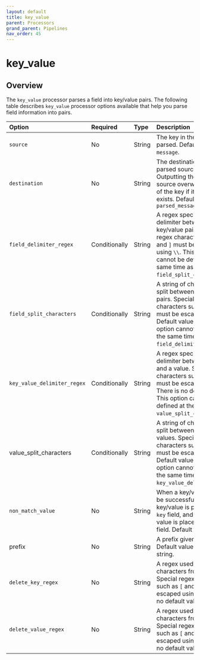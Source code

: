 ```yaml
---
layout: default
title: key_value
parent: Processors
grand_parent: Pipelines
nav_order: 45
---
```


# key_value

## Overview

The `key_value` processor parses a field into key/value pairs. The following table describes `key_value` processor options available that help you parse field information into pairs.

| Option | Required | Type | Description | Example |
| :--- | :--- | :--- | :--- | :--- |
| `source` | No | String | The key in the event that is parsed. Default value is `message`. |
| `destination` | No | String | The destination key for the parsed source output. Outputting the parsed source overwrites the value of the key if it already exists. Default value is `parsed_message` |
| `field_delimiter_regex` | Conditionally | String | A regex specifying the delimiter between key/value pairs. Special regex characters such as `[` and `]` must be escaped using `\\`. This option cannot be defined at the same time as `field_split_characters`. |
| `field_split_characters` | Conditionally | String | A string of characters to split between key/value pairs. Special regex characters such as `[` and `]` must be escaped using `\\`. Default value is `&`. This option cannot be defined at the same time as `field_delimiter_regex`. |
| `key_value_delimiter_regex` | Conditionally | String | A regex specifying the delimiter between a key and a value. Special regex characters such as `[` and `]` must be escaped using `\\`. There is no default value. This option cannot be defined at the same time as `value_split_characters`. |
| value_split_characters | Conditionally | String | A string of characters to split between keys and values. Special regex characters such as `[` and `]` must be escaped using `\\`. Default value is `=`. This option cannot be defined at the same time as `key_value_delimiter_regex`. |
| `non_match_value` | No | String | When a key/value cannot be successfully split, the key/value is placed in the `key` field, and the specified value is placed in the value field. Default value is `null`. | `key1value1&key2=value2` parses into `{"key1value1": null, "key2": "value2"}`. |
| prefix | No | String | A prefix given to all keys. Default value is empty string. |
| `delete_key_regex` | No | String | A regex used to delete characters from the key. Special regex characters such as `[` and `]` must be escaped using `\\`. There is no default value. | `delete_key_regex` is `"\s"`. `{"key1 =value1"}` parses into `{"key1": "value1"}`. |
| `delete_value_regex` | No | String | A regex used to delete characters from the value. Special regex characters such as `[` and `]` must be escaped using `\\`. There is no default value. | `delete_value_regex` is `"\s"`. `{"key1=value1 "}` parses into `{"key1": "value1"}`. |



<!--- ## Configuration

Content will be added to this section.

## Metrics

Content will be added to this section. --->